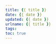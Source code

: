 ```yaml
---
title: {{ title }}
date: {{ date }}
updated: {{ date }}
urlname: {{ title }}
tags:
toc: true
---
```

